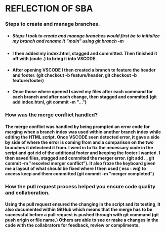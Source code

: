 # **REFLECTION OF SBA**
### Steps to create and manage branches.
* ##### Steps I took to create and manage branches would first be to initialize my branch and rename it "main" using git branch -m 
* #### I then added my index.html, stagged and committed. Then finished it off with (code .) to bring it into VSCODE.
* #### After opening VSCODE I then created a branch to feature the header and footer. (git checkout -b feature/header, git checkout -b feature/footer)
* #### Once those where opened I saved my files after each command for each branch and after each change, then stagged and commited.(git add index.html, git commit -m "...")
  
### How was the merge conflict handled?
#### The merge conflict was handled by being prompted an error code for merging when a branch index was used within another branch index while editing the HTML script. Once VSCODE seen detected error, it gave a side by side of where the error is coming from and a comparison on the two branches it detecteed it from. I went in to fix the necessary code in the script and got rid of the additonal footer and keeping the footer I wanted. I then saved files, stagged and commited the merger error. (git add . , git commit -m "resovled merger conflict"). It also froze the keyboard given me a layout of what should be fixed where I then used  ( esc : wq) to access keep and them committed (git commit -m "merger completed")

### How the pull request process helped you ensure code quality and collaboration.
#### Using the pull request ensured the changing in the script and its testing, it also documented within GitHub which means that the merge has to be successful before a pull request is pushed through with git command (git push origin or file name.) Others are able to see or make a changes in the code with the collabrators for feedback, review or compliments.
